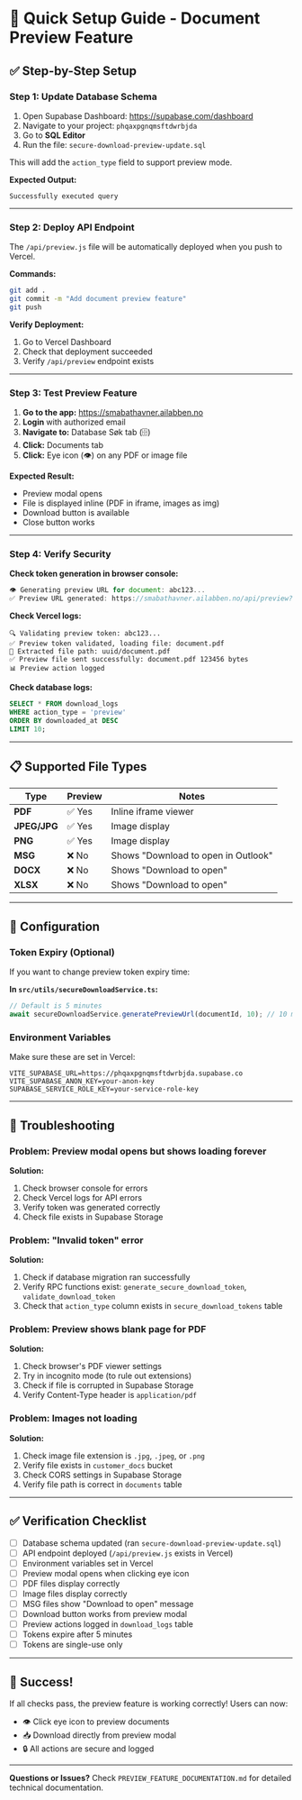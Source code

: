 # 🚀 Quick Setup Guide - Document Preview Feature

## ✅ Step-by-Step Setup

### **Step 1: Update Database Schema**

1. Open Supabase Dashboard: https://supabase.com/dashboard
2. Navigate to your project: `phqaxpgnqmsftdwrbjda`
3. Go to **SQL Editor**
4. Run the file: `secure-download-preview-update.sql`

This will add the `action_type` field to support preview mode.

**Expected Output:**
```
Successfully executed query
```

---

### **Step 2: Deploy API Endpoint**

The `/api/preview.js` file will be automatically deployed when you push to Vercel.

**Commands:**
```bash
git add .
git commit -m "Add document preview feature"
git push
```

**Verify Deployment:**
1. Go to Vercel Dashboard
2. Check that deployment succeeded
3. Verify `/api/preview` endpoint exists

---

### **Step 3: Test Preview Feature**

1. **Go to the app:** https://smabathavner.ailabben.no
2. **Login** with authorized email
3. **Navigate to:** Database Søk tab (🗄️)
4. **Click:** Documents tab
5. **Click:** Eye icon (👁️) on any PDF or image file

**Expected Result:**
- Preview modal opens
- File is displayed inline (PDF in iframe, images as img)
- Download button is available
- Close button works

---

### **Step 4: Verify Security**

**Check token generation in browser console:**
```javascript
👁️ Generating preview URL for document: abc123...
✅ Preview URL generated: https://smabathavner.ailabben.no/api/preview?token=...
```

**Check Vercel logs:**
```
🔍 Validating preview token: abc123...
✅ Preview token validated, loading file: document.pdf
📁 Extracted file path: uuid/document.pdf
✅ Preview file sent successfully: document.pdf 123456 bytes
📊 Preview action logged
```

**Check database logs:**
```sql
SELECT * FROM download_logs 
WHERE action_type = 'preview' 
ORDER BY downloaded_at DESC 
LIMIT 10;
```

---

## 📋 Supported File Types

| Type | Preview | Notes |
|------|---------|-------|
| **PDF** | ✅ Yes | Inline iframe viewer |
| **JPEG/JPG** | ✅ Yes | Image display |
| **PNG** | ✅ Yes | Image display |
| **MSG** | ❌ No | Shows "Download to open in Outlook" |
| **DOCX** | ❌ No | Shows "Download to open" |
| **XLSX** | ❌ No | Shows "Download to open" |

---

## 🔧 Configuration

### **Token Expiry (Optional)**

If you want to change preview token expiry time:

**In `src/utils/secureDownloadService.ts`:**
```typescript
// Default is 5 minutes
await secureDownloadService.generatePreviewUrl(documentId, 10); // 10 minutes
```

### **Environment Variables**

Make sure these are set in Vercel:
```
VITE_SUPABASE_URL=https://phqaxpgnqmsftdwrbjda.supabase.co
VITE_SUPABASE_ANON_KEY=your-anon-key
SUPABASE_SERVICE_ROLE_KEY=your-service-role-key
```

---

## 🐛 Troubleshooting

### **Problem: Preview modal opens but shows loading forever**

**Solution:**
1. Check browser console for errors
2. Check Vercel logs for API errors
3. Verify token was generated correctly
4. Check file exists in Supabase Storage

### **Problem: "Invalid token" error**

**Solution:**
1. Check if database migration ran successfully
2. Verify RPC functions exist: `generate_secure_download_token`, `validate_download_token`
3. Check that `action_type` column exists in `secure_download_tokens` table

### **Problem: Preview shows blank page for PDF**

**Solution:**
1. Check browser's PDF viewer settings
2. Try in incognito mode (to rule out extensions)
3. Check if file is corrupted in Supabase Storage
4. Verify Content-Type header is `application/pdf`

### **Problem: Images not loading**

**Solution:**
1. Check image file extension is `.jpg`, `.jpeg`, or `.png`
2. Verify file exists in `customer_docs` bucket
3. Check CORS settings in Supabase Storage
4. Verify file path is correct in `documents` table

---

## ✅ Verification Checklist

- [ ] Database schema updated (ran `secure-download-preview-update.sql`)
- [ ] API endpoint deployed (`/api/preview.js` exists in Vercel)
- [ ] Environment variables set in Vercel
- [ ] Preview modal opens when clicking eye icon
- [ ] PDF files display correctly
- [ ] Image files display correctly
- [ ] MSG files show "Download to open" message
- [ ] Download button works from preview modal
- [ ] Preview actions logged in `download_logs` table
- [ ] Tokens expire after 5 minutes
- [ ] Tokens are single-use only

---

## 🎉 Success!

If all checks pass, the preview feature is working correctly! Users can now:
- 👁️ Click eye icon to preview documents
- 📥 Download directly from preview modal
- 🔒 All actions are secure and logged

---

**Questions or Issues?**
Check `PREVIEW_FEATURE_DOCUMENTATION.md` for detailed technical documentation.

